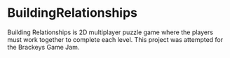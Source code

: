 # BuildingRelationships
Building Relationships is 2D multiplayer puzzle game where the players must work together to complete each level. This project was attempted for the Brackeys Game Jam.
